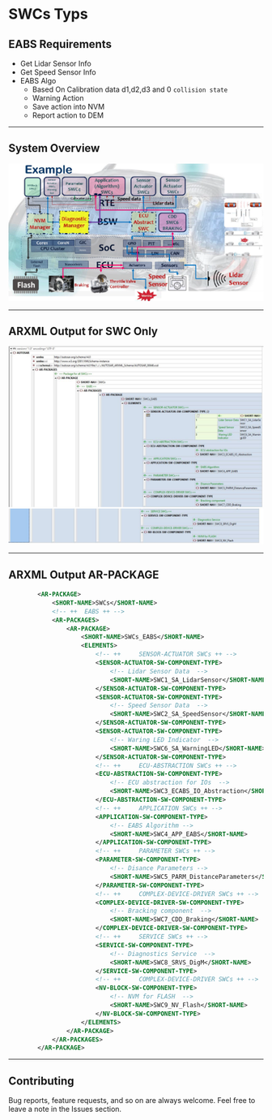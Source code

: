 
# SWCs Typs


## EABS Requirements
- Get Lidar Sensor Info
- Get Speed Sensor Info
- EABS Algo
    -   Based On Calibration data d1,d2,d3 and 0 `collision state`
    -   Warning Action
    -   Save action into NVM
    -   Report action to DEM

---

## System Overview

![System Overview](./1.Readme_Img/System.PNG)

---
## ARXML Output for SWC Only
![ARXML Output1](./1.Readme_Img/System1.JPG)
![ARXML Output2](./1.Readme_Img/System2.JPG)

---
## ARXML Output AR-PACKAGE

```xml
		<AR-PACKAGE>
			<SHORT-NAME>SWCs</SHORT-NAME>
			<!-- ++  EABS ++ -->
			<AR-PACKAGES>
				<AR-PACKAGE>
					<SHORT-NAME>SWCs_EABS</SHORT-NAME>
					<ELEMENTS>
						<!-- ++ 	SENSOR-ACTUATOR SWCs ++ -->
						<SENSOR-ACTUATOR-SW-COMPONENT-TYPE>
							<!-- Lidar Sensor Data  -->
							<SHORT-NAME>SWC1_SA_LidarSensor</SHORT-NAME>
						</SENSOR-ACTUATOR-SW-COMPONENT-TYPE>
						<SENSOR-ACTUATOR-SW-COMPONENT-TYPE>
							<!-- Speed Sensor Data  -->
							<SHORT-NAME>SWC2_SA_SpeedSensor</SHORT-NAME>
						</SENSOR-ACTUATOR-SW-COMPONENT-TYPE>
						<SENSOR-ACTUATOR-SW-COMPONENT-TYPE>
							<!-- Waring LED Indicator  -->
							<SHORT-NAME>SWC6_SA_WarningLED</SHORT-NAME>
						</SENSOR-ACTUATOR-SW-COMPONENT-TYPE>
						<!-- ++ 	ECU-ABSTRACTION SWCs ++ -->
						<ECU-ABSTRACTION-SW-COMPONENT-TYPE>
							<!-- ECU abstraction for IOs  -->
							<SHORT-NAME>SWC3_ECABS_IO_Abstraction</SHORT-NAME>
						</ECU-ABSTRACTION-SW-COMPONENT-TYPE>
						<!-- ++ 	APPLICATION SWCs ++ -->
						<APPLICATION-SW-COMPONENT-TYPE>
							<!-- EABS Algorithm -->
							<SHORT-NAME>SWC4_APP_EABS</SHORT-NAME>
						</APPLICATION-SW-COMPONENT-TYPE>
						<!-- ++ 	PARAMETER SWCs ++ -->
						<PARAMETER-SW-COMPONENT-TYPE>
							<!-- Disance Parameters -->
							<SHORT-NAME>SWC5_PARM_DistanceParameters</SHORT-NAME>
						</PARAMETER-SW-COMPONENT-TYPE>
						<!-- ++ 	COMPLEX-DEVICE-DRIVER SWCs ++ -->
						<COMPLEX-DEVICE-DRIVER-SW-COMPONENT-TYPE>
							<!-- Bracking component  -->
							<SHORT-NAME>SWC7_CDD_Braking</SHORT-NAME>
						</COMPLEX-DEVICE-DRIVER-SW-COMPONENT-TYPE>
						<!-- ++ 	SERVICE SWCs ++ -->
						<SERVICE-SW-COMPONENT-TYPE>
							<!-- Diagnostics Service  -->
							<SHORT-NAME>SWC8_SRVS_DigM</SHORT-NAME>
						</SERVICE-SW-COMPONENT-TYPE>
						<!-- ++ 	COMPLEX-DEVICE-DRIVER SWCs ++ -->
						<NV-BLOCK-SW-COMPONENT-TYPE>
							<!-- NVM for FLASH  -->
							<SHORT-NAME>SWC9_NV_Flash</SHORT-NAME>
						</NV-BLOCK-SW-COMPONENT-TYPE>
					</ELEMENTS>
				</AR-PACKAGE>
			</AR-PACKAGES>
		</AR-PACKAGE>
```
---
## Contributing  
Bug reports, feature requests, and so on are always welcome. Feel free to leave a note in the Issues section.
